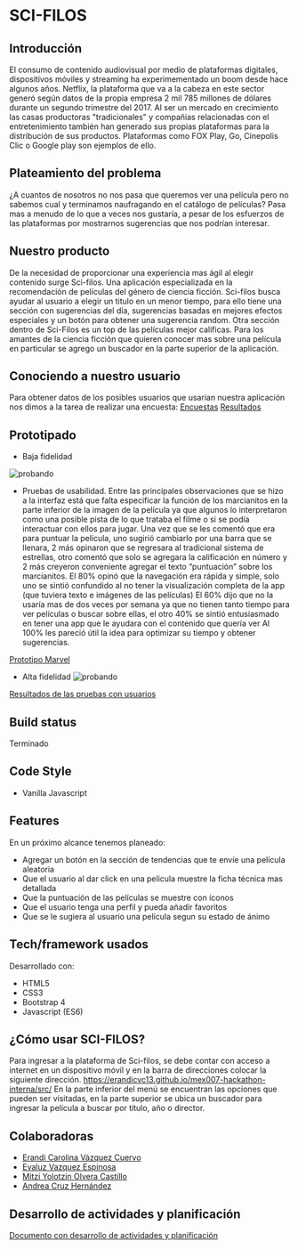 # SCI-FILOS

## Introducción
El consumo de contenido audiovisual por medio de plataformas digitales, dispositivos móviles y streaming ha experimementado un boom desde hace algunos años. 
Netflix, la plataforma que va a la cabeza en este sector generó según datos de la propia empresa  2 mil 785 millones de dólares durante un segundo trimestre del 2017. 
Al ser un mercado en crecimiento las casas productoras "tradicionales"  y compañias relacionadas con el entretenimiento también han generado sus propias plataformas para la distribución de sus productos. Plataformas como FOX Play, Go, Cinepolis Clic o Google play son ejemplos de ello.

## Plateamiento del problema
¿A cuantos de nosotros no nos pasa que queremos ver una película pero no sabemos cual y terminamos naufragando en el catálogo de películas?
Pasa mas a menudo de lo que a veces nos gustaría, a pesar de los esfuerzos de las plataformas por mostrarnos sugerencias que nos podrían interesar.

## Nuestro producto
De la necesidad de proporcionar una experiencia mas ágil al elegir contenido surge Sci-filos.
Una aplicación especializada en la recomendación de películas del género de ciencia ficción.
Sci-filos busca ayudar al usuario a elegir un titulo en un menor tiempo, para ello tiene una sección con sugerencias del día,  sugerencias basadas en mejores efectos especiales y un botón para obtener una sugerencia random.
Otra sección dentro de Sci-Filos es un top de las películas mejor calificas.
Para los amantes de la ciencia ficción que quieren conocer mas sobre una película en particular se agrego un buscador en la parte superior de la aplicación.

## Conociendo a nuestro usuario
Para obtener datos de los posibles usuarios que usarían nuestra aplicación nos dimos a la tarea de realizar una encuesta:
[Encuestas](https://goo.gl/forms/vEzbXgr1G2gAVyWF2)
[Resultados](https://docs.google.com/document/d/1v1NqMLAKgoq1u7gdmKCabHb5l9X7pjnQUI4wuVi1-4A/edit?usp=sharing)
## Prototipado

- Baja fidelidad

![probando](https://i.ibb.co/Y7K6ymq/prototipobaja.png)

- Pruebas de usabilidad.
Entre las principales observaciones que se hizo a la interfaz está que falta especificar la función de los marcianitos en la parte inferior de la imagen de la película ya que algunos lo interpretaron como una posible pista de lo que trataba el filme o si se podía interactuar con ellos para jugar. Una vez que se les comentó que era para puntuar la película, uno sugirió cambiarlo por una barra que se llenara, 2 más opinaron que se regresara al tradicional sistema de estrellas, otro comentó que solo se agregara la calificación en número y 2 más creyeron conveniente agregar el texto “puntuación” sobre los marcianitos. 
El 80% opinó que la navegación era rápida y simple, solo uno se sintió confundido al no tener la visualización completa de la app (que tuviera texto e imágenes de las películas)
El 60% dijo que no la usaría mas de dos veces por semana ya que no tienen tanto tiempo para ver películas o buscar sobre ellas, el otro 40% se sintió entusiasmado en tener una app que le ayudara con el contenido que quería ver
Al 100% les pareció útil la idea para optimizar su tiempo y obtener sugerencias.

[Prototipo Marvel](https://marvelapp.com/87607bd/screen/53878026)

- Alta fidelidad
![probando](https://i.ibb.co/0MtVBmx/prototipoalta.png)

[Resultados de las pruebas con usuarios](https://docs.google.com/document/d/1dciFzH8T0574tdzBzyVNgas-9lX_POLIqcIOxwKz0js/edit)


## Build status
Terminado
## Code Style
- Vanilla Javascript

## Features
En un próximo alcance tenemos planeado:
* Agregar un botón en la sección de tendencias que te envíe una película aleatoria
* Que el usuario al dar click en una pelicula muestre la ficha técnica mas detallada
* Que la puntuación de las películas se muestre con íconos
* Que el usuario tenga una perfil y pueda añadir favoritos
* Que se le sugiera al usuario una película segun su estado de ánimo

## Tech/framework usados
Desarrollado con:
-  HTML5
-  CSS3
-  Bootstrap 4
-  Javascript (ES6)



## ¿Cómo usar SCI-FILOS?
Para ingresar a la plataforma de Sci-filos, se debe contar con acceso a internet en un dispositivo móvil y en la barra de direcciones colocar la siguiente dirección.
https://erandicvc13.github.io/mex007-hackathon-interna/src/
En la parte inferior del menú se encuentran las opciones que pueden ser visitadas, en la parte superior se ubica un buscador para ingresar la película a buscar por título, año o director.

## Colaboradoras
- [Erandi Carolina Vázquez Cuervo](https://github.com/ErandiCVC13)
- [Evaluz Vazquez Espinosa](https://github.com/eve2921/)
- [Mitzi Yolotzin Olvera Castillo](https://github.com/MitziYolotzin)
- [Andrea Cruz Hernández](https://github.com/AndieCruz)

## Desarrollo de actividades y planificación
[Documento con desarrollo de actividades y planificación](https://docs.google.com/document/d/1Wxq_1l3a0EahS1CIQaElOAWLcAugNiv07e7NlDRwNII/edit)
